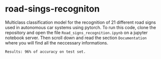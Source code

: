 # road-sings-recogniton
Multiclass classification model for the recognition of 21 different road signs used in autonomous car systems using pytorch.
To run this code, clone the repository and open the file `Road_signs_recognition.ipynb` on a jupyter notebook server. Then scroll down and read the section `Documentation` where you will find all the neccessary informations.

`Results: 96% of accuracy on test set.`
